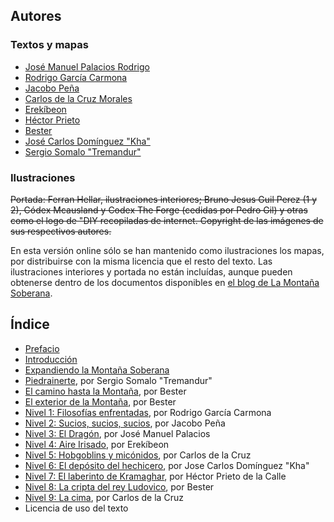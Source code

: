 
## Autores

### Textos y mapas

 * [José Manuel Palacios Rodrigo](https://plus.google.com/u/0/+Jos%C3%A9ManuelPalacios/posts)
 * [Rodrigo García Carmona](https://plus.google.com/u/0/+RodrigoGarciaCarmona/posts)
 * [Jacobo Peña](https://plus.google.com/u/0/113580090013248931333/posts)
 * [Carlos de la Cruz Morales](https://plus.google.com/u/0/104972911822227173644/posts)
 * [Erekíbeon](https://plus.google.com/u/0/101424081522605272040/posts)
 * [Héctor Prieto](https://plus.google.com/u/0/108509848839900431310/posts)
 * [Bester](https://plus.google.com/u/0/105240612173866817188/posts)
 * [José Carlos Domínguez "Kha"](https://plus.google.com/u/0/116368025294019250429/posts)
 * [Sergio Somalo "Tremandur"](https://plus.google.com/u/0/104590944188014787447/about)

### Ilustraciones

~~Portada: Ferran Hellar, ilustraciones interiores; Bruno Jesus Guil Perez (1 y 2), Códex Mcausland y Codex The Forge (cedidas por Pedro Gil) y otras como el logo de "DIY recopiladas de internet. Copyright de las imágenes de sus respectivos autores.~~

En esta versión online sólo se han mantenido como ilustraciones los mapas, por distribuirse con la misma licencia que el resto del texto. Las ilustraciones interiores y portada no están incluídas, aunque pueden obtenerse dentro de los documentos disponibles en [el blog de La Montaña Soberana](https://el-megadungeon.blogspot.com/).

## Índice

 * [Prefacio](./00-prefacio.md)
 * [Introducción](./01-introduccion.md)
 * [Expandiendo la Montaña Soberana](./02-expandiendo.md)
 * [Piedrainerte](./03-piedrainerte.md), por Sergio Somalo "Tremandur"
 * [El camino hasta la Montaña](./04-camino.md), por Bester
 * [El exterior de la Montaña](./05-exterior.md), por Bester
 * [Nivel 1: Filosofías enfrentadas](./nivel-01.md), por Rodrigo García Carmona
 * [Nivel 2: Sucios, sucios, sucios](./nivel-02.md), por Jacobo Peña
 * [Nivel 3: El Dragón](./nivel-03.md), por José Manuel Palacios
 * [Nivel 4: Aire Irisado](./nivel-04.md), por Erekíbeon
 * [Nivel 5: Hobgoblins y micónidos](./nivel-05.md), por Carlos de la Cruz
 * [Nivel 6: El depósito del hechicero](./nivel-06.md), por Jose Carlos Domínguez "Kha"
 * [Nivel 7: El laberinto de Kramaghar](./nivel-07.md), por Héctor Prieto de la Calle 
 * [Nivel 8: La cripta del rey Ludovico](./nivel-08.md), por Bester
 * [Nivel 9: La cima](./nivel-09.md), por Carlos de la Cruz
 * Licencia de uso del texto
